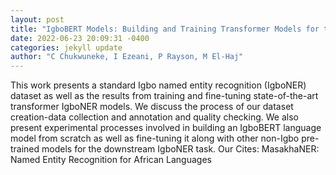 ```yaml
--- 
layout: post 
title: "IgboBERT Models: Building and Training Transformer Models for the Igbo Language" 
date: 2022-06-23 20:09:31 -0400 
categories: jekyll update 
author: "C Chukwuneke, I Ezeani, P Rayson, M El-Haj" 
--- 
```

This work presents a standard Igbo named entity recognition (IgboNER) dataset as well as the results from training and fine-tuning state-of-the-art transformer IgboNER models. We discuss the process of our dataset creation-data collection and annotation and quality checking. We also present experimental processes involved in building an IgboBERT language model from scratch as well as fine-tuning it along with other non-Igbo pre-trained models for the downstream IgboNER task. Our Cites: MasakhaNER: Named Entity Recognition for African Languages